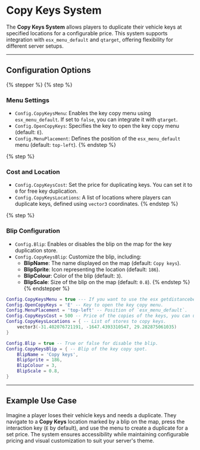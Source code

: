 # Copy Keys System

The **Copy Keys System** allows players to duplicate their vehicle keys at specified locations for a configurable price. This system supports integration with `esx_menu_default` and `qtarget`, offering flexibility for different server setups.

***

## Configuration Options

{% stepper %}
{% step %}
### **Menu Settings**

* `Config.CopyKeysMenu`: Enables the key copy menu using `esx_menu_default`. If set to `false`, you can integrate it with `qtarget`.
* `Config.OpenCopyKeys`: Specifies the key to open the key copy menu (default: `E`).
* `Config.MenuPlacement`: Defines the position of the `esx_menu_default` menu (default: `top-left`).
{% endstep %}

{% step %}
### **Cost and Location**

* `Config.CopyKeysCost`: Set the price for duplicating keys. You can set it to `0` for free key duplication.
* `Config.CopyKeysLocations`: A list of locations where players can duplicate keys, defined using `vector3` coordinates.
{% endstep %}

{% step %}
### **Blip Configuration**

* `Config.Blip`: Enables or disables the blip on the map for the key duplication store.
* `Config.CopyKeysBlip`: Customize the blip, including:
  * **BlipName**: The name displayed on the map (default: `Copy keys`).
  * **BlipSprite**: Icon representing the location (default: `186`).
  * **BlipColour**: Color of the blip (default: `3`).
  * **BlipScale**: Size of the blip on the map (default: `0.8`).
{% endstep %}
{% endstepper %}

```lua
Config.CopyKeysMenu = true --- If you want to use the esx getdistancebetweencoords menu, otherwhise you can make it work with qtarget, the function to open menu is OpenCopyKeys()
Config.OpenCopyKeys = 'E' -- Key to open the key copy menu.
Config.MenuPlacement = 'top-left' -- Position of `esx_menu_default`.
Config.CopyKeysCost = 500 -- Price of the copies of the keys, you can use 0 and it will be free.
Config.CopyKeysLocations = { -- List of stores to copy keys.
	vector3(-31.402076721191, -1647.4393310547, 29.282875061035)
}

Config.Blip = true -- True or false for disable the blip.
Config.CopyKeysBlip = { -- Blip of the key copy spot.
	BlipName = 'Copy keys',
	BlipSprite = 186,
	BlipColour = 3,
	BlipScale = 0.8,
}
```

***

## Example Use Case

Imagine a player loses their vehicle keys and needs a duplicate. They navigate to a **Copy Keys** location marked by a blip on the map, press the interaction key (`E` by default), and use the menu to create a duplicate for a set price. The system ensures accessibility while maintaining configurable pricing and visual customization to suit your server's theme.

